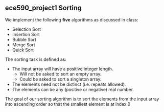 ## ece590_project1 Sorting

We implement the following **five** algorithms as discussed in class:

- Selection Sort
- Insertion Sort
- Bubble Sort
- Merge Sort
- Quick Sort

The sorting task is defined as:

- The input array will have a positive integer length.
  - Will not be asked to sort an empty array.
  - Could be asked to sort a singleton array.
- The elements need not be distinct (i.e. repeats allowed).
- The elements can be any (positive or negative) real number.

The goal of our sorting algorithm is to sort the elements from the input array into ascending order so that the smallest element is at index 0

